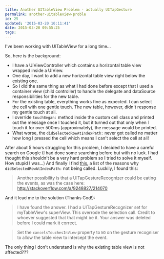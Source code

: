 ```yaml
---
title: Another UITableView Problem - actually UITapGesture
permalink: another-uitableview-proble
id: 25
updated: '2015-03-20 10:11:41'
date: 2015-03-20 09:55:25
tags:
---
```


I've been working with UITableView for a long time...

So, here is the background:

- I have a UIViewController which contains a horizontal table view wrapped inside a UIView.
- One day, I want to add a new horizontal table view right below the existing one.
- So I did the same thing as what I had done before except that I used a container view (child controller) to handle the delegate and dataSource responsibilities for the new table.
- For the existing table, everything works fine as expected. I can select the cell with one gentle touch. The new table, however, didn't response my gentle touch at all. 
- I override `touchBegan:` method inside the custom cell class and printed out the message once I touched it, but it turned out that only when I touch it for over 500ms (approximately), the message would be printed.
- What worse, the `didSelectedRowAtIndexPath:` never got called no matter how long I pressed the cell which means I can't select the cell at all!

After about 5 hours struggling for this problem, I decided to have a careful search on Google (I had done some searching before but with no luck. I had thought this shouldn't be a very hard problem so I tried to solve it myself. How stupid I was...) And finally I find [this](http://stackoverflow.com/questions/255927/didselectrowatindexpath-not-being-called), a list of the reasons why `didSelectedRowAtIndexPath:` not being called. Luckily, I found this:
> Another possibility is that a UITapGestureRecognizer could be eating the events, as was the case here: http://stackoverflow.com/a/9248827/214070

And it lead me to the solution (Thanks God!):
> I have found the answer. I had a UITapGestureRecognizer set for myTableView's superView. This overrode the selection call. Credit to whoever suggested that that might be it. Your answer was deleted before I could mark it correct.

> Set the `cancelsTouchesInView` property to `NO` on the gesture recogniser to allow the table view to intercept the event.

The only thing I don't understand is why the existing table view is not affected???